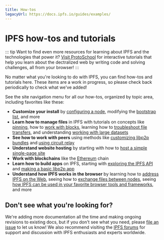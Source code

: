 ```yaml
---
title: How-tos
legacyUrl: https://docs.ipfs.io/guides/examples/
---
```


# IPFS how-tos and tutorials

::: tip
Want to find even more resources for learning about IPFS and the technologies that power it? [Visit ProtoSchool](https://proto.school) for interactive tutorials that help you learn about the dectralized web by writing code and solving challenges, all from your browser!
:::

No matter what you're looking to do with IPFS, you can find how-tos and tutorials here. These items are a work in progress, so please check back periodically to check what we've added!

See the site navigation menu for all our how-tos, organized by topic area, including favorites like these:

- **Customize your install** by [configuring a node](/how-to/configure-node/), modifying the [bootstrap list](/how-to/modify-bootstrap-list/), and more
- **Learn how to manage files** in IPFS with tutorials on concepts like [pinning](/how-to/pin-files/), how to [work with blocks](/how-to/work-with-blocks/), learning how to [troubleshoot file transfers](https://github.com/ipfs/go-ipfs/blob/master/docs/file-transfer.md), and understanding [working with large datasets](https://github.com/ipfs/archives/tree/master/tutorials/replicating-large-datasets)
- **See how to work with peers** using methods like [customizing libp2p bundles](https://github.com/ipfs/js-ipfs/blob/master/examples/custom-libp2p) and [using circuit relay](https://github.com/ipfs/js-ipfs/blob/master/examples/circuit-relaying)
- **Understand website hosting** by starting with how to [host a simple single-page site](/how-to/host-single-page-site/)
- **Work with blockchains** like the [Ethereum](https://github.com/ipfs/js-ipfs/blob/master/examples/explore-ethereum-blockchain) chain
- **Learn how to build apps** on IPFS, starting with [exploring the IPFS API](https://github.com/ipfs/camp/tree/master/CORE_AND_ELECTIVE_COURSES/CORE_COURSE_C) and [making a basic libp2p app](https://github.com/ipfs/camp/tree/master/CORE_AND_ELECTIVE_COURSES/CORE_COURSE_B)
- **Understand how IPFS works in the browser** by learning how to [address IPFS on the Web](/how-to/address-ipfs-on-web/), seeing how to [exchange files between nodes](https://github.com/ipfs/js-ipfs/blob/master/examples/exchange-files-in-browser), seeing [how IPFS can be used in your favorite browser tools and frameworks](/how-to/browser-tools-frameworks/), and more

## Don't see what you're looking for?

We're adding more documentation all the time and making ongoing revisions to existing docs, but if you don't see what you need, please [file an issue](https://github.com/ipfs/docs/issues/new?assignees=&labels=OKR+3%3A+Content+Improvement%2C+docs-ipfs&template=content-request.md&title=%5BCONTENT+REQUEST%5D+%28add+your+title+here%21%29) to let us know! We also recommend visiting the [IPFS forums](https://discuss.ipfs.io/) for support and discussion with IPFS enthusiasts and experts worldwide.

<LegacyCallout />

